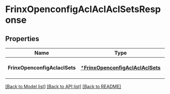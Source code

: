 # FrinxOpenconfigAclAclAclSetsResponse

## Properties
Name | Type | Description | Notes
------------ | ------------- | ------------- | -------------
**FrinxOpenconfigAclaclSets** | [***FrinxOpenconfigAclAclAclSets**](frinx.openconfig.acl.acl.AclSets.md) |  | [optional] [default to null]

[[Back to Model list]](../README.md#documentation-for-models) [[Back to API list]](../README.md#documentation-for-api-endpoints) [[Back to README]](../README.md)


